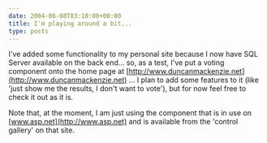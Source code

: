 ```yaml
---
date: 2004-06-08T03:10:00+00:00
title: I'm playing around a bit...
type: posts
---
```

I've added some functionality to my personal site because I now have SQL Server available on the back end... so, as a test, I've put a voting component onto the home page at [http://www.duncanmackenzie.net](http://www.duncanmackenzie.net) ... I plan to add some features to it (like 'just show me the results, I don't want to vote'), but for now feel free to check it out as it is.

Note that, at the moment, I am just using the component that is in use on [www.asp.net](http://www.asp.net) and is available from the 'control gallery' on that site.
